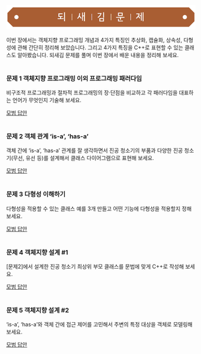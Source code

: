 ![](../../images/exercise_title.png "되새김문제")

이번 장에서는 객체지향 프로그래밍 개념과 4가지 특징인 추상화, 캡슐화, 상속성, 다형성에 관해 간단히 정리해 보았습니다. 그리고 4가지 특징을 C++로 표현할 수 있는 클래스도 알아봤습니다. 되새김 문제를 풀며 이번 장에서 배운 내용을 정리해 보세요.
<br /><br />

### 문제 1 객체지향 프로그래밍 이외 프로그래밍 패러다임
비구조적 프로그래밍과 절차적 프로그래밍의 장·단점을 비교하고 각 패러다임을 대표하는 언어가 무엇인지 기술해 보세요.

[모범 답안](https://github.com/mystous/DoItCPP/tree/main/exercise/ch06/solution_01.md "문제 1번 정답")
<br /><br />

### 문제 2 객체 관계 ‘is-a’, ‘has-a’
객체 간에 ‘is-a’, ‘has-a’ 관계를 잘 생각하면서 진공 청소기의 부품과 다양한 진공 청소기(무선, 유선 등)를 설계해서 클래스 다이어그램으로 표현해 보세요.

[모범 답안](https://github.com/mystous/DoItCPP/tree/main/exercise/ch06/solution_02.md "문제 2번 정답")
<br /><br />

### 문제 3 다형성 이해하기
다형성을 적용할 수 있는 클래스 예를 3개 만들고 어떤 기능에 다형성을 적용할지 정해 보세요.

[모범 답안](https://github.com/mystous/DoItCPP/tree/main/exercise/ch06/solution_03.md "문제 3번 정답")
<br /><br />

### 문제 4 객체지향 설계 #1
[문제2]에서 설계한 진공 청소기 최상위 부모 클래스를 문법에 맞게 C++로 작성해 보세요.

[모범 답안](https://github.com/mystous/DoItCPP/tree/main/exercise/ch06/solution_04.md "문제 4번 정답")
<br /><br />

### 문제 5 객체지향 설계 #2
‘is-a’, ‘has-a’와 객체 간에 접근 제어를 고민해서 주변의 특정 대상을 객체로 모델링해 보세요.

[모범 답안](https://github.com/mystous/DoItCPP/tree/main/exercise/ch06/solution_05.md "문제 5번 정답")
